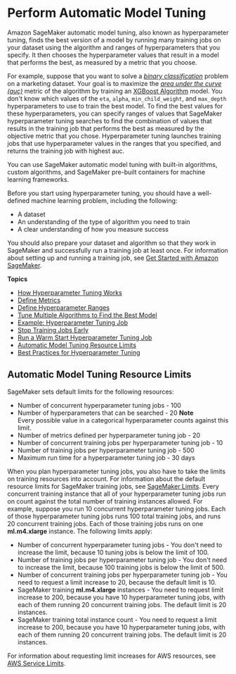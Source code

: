 # Perform Automatic Model Tuning<a name="automatic-model-tuning"></a>

Amazon SageMaker automatic model tuning, also known as hyperparameter tuning, finds the best version of a model by running many training jobs on your dataset using the algorithm and ranges of hyperparameters that you specify\. It then chooses the hyperparameter values that result in a model that performs the best, as measured by a metric that you choose\.

For example, suppose that you want to solve a *[binary classification](https://docs.aws.amazon.com/general/latest/gr/glos-chap.html#binary-classification-model)* problem on a marketing dataset\. Your goal is to maximize the *[area under the curve \(auc\)](https://docs.aws.amazon.com/general/latest/gr/glos-chap.html#AUC)* metric of the algorithm by training an [XGBoost Algorithm](xgboost.md) model\. You don't know which values of the `eta`, `alpha`, `min_child_weight`, and `max_depth` hyperparameters to use to train the best model\. To find the best values for these hyperparameters, you can specify ranges of values that SageMaker hyperparameter tuning searches to find the combination of values that results in the training job that performs the best as measured by the objective metric that you chose\. Hyperparameter tuning launches training jobs that use hyperparameter values in the ranges that you specified, and returns the training job with highest auc\.

You can use SageMaker automatic model tuning with built\-in algorithms, custom algorithms, and SageMaker pre\-built containers for machine learning frameworks\.

Before you start using hyperparameter tuning, you should have a well\-defined machine learning problem, including the following:
+ A dataset
+ An understanding of the type of algorithm you need to train
+ A clear understanding of how you measure success

You should also prepare your dataset and algorithm so that they work in SageMaker and successfully run a training job at least once\. For information about setting up and running a training job, see [Get Started with Amazon SageMaker](gs.md)\.

**Topics**
+ [How Hyperparameter Tuning Works](automatic-model-tuning-how-it-works.md)
+ [Define Metrics](automatic-model-tuning-define-metrics.md)
+ [Define Hyperparameter Ranges](automatic-model-tuning-define-ranges.md)
+ [Tune Multiple Algorithms to Find the Best Model](multiple-algorithm-hpo.md)
+ [Example: Hyperparameter Tuning Job](automatic-model-tuning-ex.md)
+ [Stop Training Jobs Early](automatic-model-tuning-early-stopping.md)
+ [Run a Warm Start Hyperparameter Tuning Job](automatic-model-tuning-warm-start.md)
+ [Automatic Model Tuning Resource Limits](#automatic-model-tuning-limits)
+ [Best Practices for Hyperparameter Tuning](automatic-model-tuning-considerations.md)

## Automatic Model Tuning Resource Limits<a name="automatic-model-tuning-limits"></a>

SageMaker sets default limits for the following resources:
+ Number of concurrent hyperparameter tuning jobs \- 100
+ Number of hyperparameters that can be searched \- 20
**Note**  
Every possible value in a categorical hyperparameter counts against this limit\.
+ Number of metrics defined per hyperparameter tuning job \- 20
+ Number of concurrent training jobs per hyperparameter tuning job \- 10
+ Number of training jobs per hyperparameter tuning job \- 500
+ Maximum run time for a hyperparameter tuning job \- 30 days

 When you plan hyperparameter tuning jobs, you also have to take the limits on training resources into account\. For information about the default resource limits for SageMaker training jobs, see [SageMaker Limits](https://docs.aws.amazon.com/general/latest/gr/aws_service_limits.html#limits_sagemaker)\. Every concurrent training instance that all of your hyperparameter tuning jobs run on count against the total number of training instances allowed\. For example, suppose you run 10 concurrent hyperparameter tuning jobs\. Each of those hyperparameter tuning jobs runs 100 total training jobs, and runs 20 concurrent training jobs\. Each of those training jobs runs on one **ml\.m4\.xlarge** instance\. The following limits apply: 
+ Number of concurrent hyperparameter tuning jobs \- You don't need to increase the limit, because 10 tuning jobs is below the limit of 100\.
+ Number of training jobs per hyperparameter tuning job \- You don't need to increase the limit, because 100 training jobs is below the limit of 500\.
+ Number of concurrent training jobs per hyperparameter tuning job \- You need to request a limit increase to 20, because the default limit is 10\.
+ SageMaker training **ml\.m4\.xlarge** instances \- You need to request limit increase to 200, because you have 10 hyperparameter tuning jobs, with each of them running 20 concurrent training jobs\. The default limit is 20 instances\.
+ SageMaker training total instance count \- You need to request a limit increase to 200, because you have 10 hyperparameter tuning jobs, with each of them running 20 concurrent training jobs\. The default limit is 20 instances\.

For information about requesting limit increases for AWS resources, see [AWS Service Limits](https://docs.aws.amazon.com/general/latest/gr/aws_service_limits.html)\.